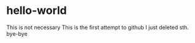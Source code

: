 # hello-world
This is not necessary
This is the first attempt to github
I just deleted sth.
bye-bye
